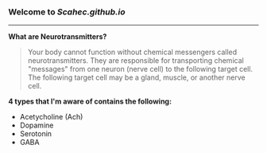 ### Welcome to *Scahec.github.io*
---

**What are Neurotransmitters?**
> Your body cannot function without chemical messengers called neurotransmitters. They are responsible for transporting chemical "messages" from one neuron (nerve cell) to the following target cell. The following target cell may be a gland, muscle, or another nerve cell.

**4 types that I'm aware of contains the following:**
- Acetycholine (Ach)
- Dopamine
- Serotonin
- GABA








